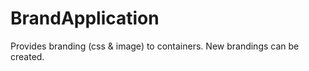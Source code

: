 # BrandApplication
Provides branding (css &amp; image) to containers. New brandings can be created.
